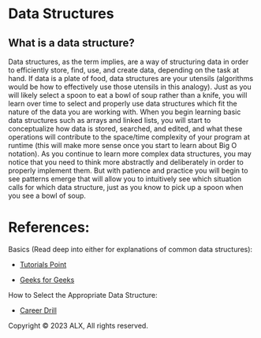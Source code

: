 # Data Structures
## What is a data structure?
Data structures, as the term implies, are a way of structuring data in order to efficiently store, find, use, and create data, depending on the task at hand. If data is a plate of food, data structures are your utensils (algorithms would be how to effectively use those utensils in this analogy). Just as you will likely select a spoon to eat a bowl of soup rather than a knife, you will learn over time to select and properly use data structures which fit the nature of the data you are working with. When you begin learning basic data structures such as arrays and linked lists, you will start to conceptualize how data is stored, searched, and edited, and what these operations will contribute to the space/time complexity of your program at runtime (this will make more sense once you start to learn about Big O notation). As you continue to learn more complex data structures, you may notice that you need to think more abstractly and deliberately in order to properly implement them. But with patience and practice you will begin to see patterns emerge that will allow you to intuitively see which situation calls for which data structure, just as you know to pick up a spoon when you see a bowl of soup.

# References:
Basics (Read deep into either for explanations of common data structures):

* [Tutorials Point](https://www.tutorialspoint.com/data_structures_algorithms/data_structures_basics.htm)

* [Geeks for Geeks](https://www.geeksforgeeks.org/data-structures/)

How to Select the Appropriate Data Structure:

* [Career Drill](http://careerdrill.com/blog/coding-interview/choosing-the-right-data-structure-to-solve-problems/)

Copyright © 2023 ALX, All rights reserved.
